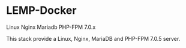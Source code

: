 # LEMP-Docker
Linux Nginx Mariadb PHP-FPM 7.0.x

This stack provide a Linux, Nginx, MariaDB and PHP-FPM 7.0.5 server.
